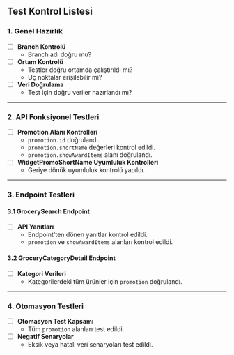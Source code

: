 ## **Test Kontrol Listesi**

### **1. Genel Hazırlık**
- [ ] **Branch Kontrolü**
  - Branch adı doğru mu?
- [ ] **Ortam Kontrolü**
  - Testler doğru ortamda çalıştırıldı mı?
  - Uç noktalar erişilebilir mi?
- [ ] **Veri Doğrulama**
  - Test için doğru veriler hazırlandı mı?

---

### **2. API Fonksiyonel Testleri**
- [ ] **Promotion Alanı Kontrolleri**
  - `promotion.id` doğrulandı.
  - `promotion.shortName` değerleri kontrol edildi.
  - `promotion.showAwardItems` alanı doğrulandı.
- [ ] **WidgetPromoShortName Uyumluluk Kontrolleri**
  - Geriye dönük uyumluluk kontrolü yapıldı.

---

### **3. Endpoint Testleri**
#### **3.1 GrocerySearch Endpoint**
- [ ] **API Yanıtları**
  - Endpoint'ten dönen yanıtlar kontrol edildi.
  - `promotion` ve `showAwardItems` alanları kontrol edildi.

#### **3.2 GroceryCategoryDetail Endpoint**
- [ ] **Kategori Verileri**
  - Kategorilerdeki tüm ürünler için `promotion` doğrulandı.

---

### **4. Otomasyon Testleri**
- [ ] **Otomasyon Test Kapsamı**
  - Tüm `promotion` alanları test edildi.
- [ ] **Negatif Senaryolar**
  - Eksik veya hatalı veri senaryoları test edildi.


